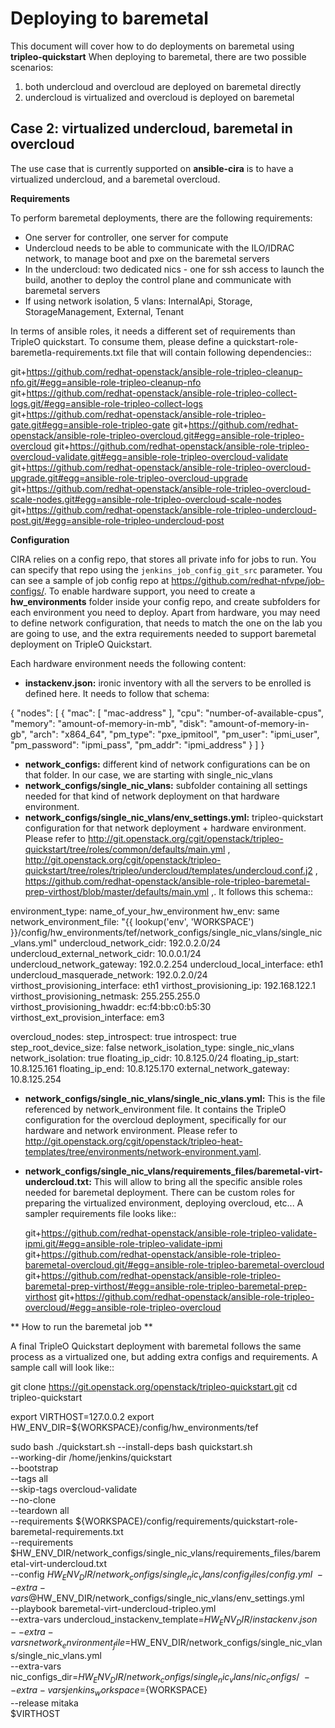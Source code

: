 Deploying to baremetal
====================

This document will cover how to do deployments on baremetal using **tripleo-quickstart**
When deploying to baremetal, there are two possible scenarios:

 1. both undercloud and overcloud are deployed on baremetal directly
 2. undercloud is virtualized and overcloud is deployed on baremetal

Case 2: virtualized undercloud, baremetal in overcloud
------------------------------------------------------------------------
The use case that is currently supported on **ansible-cira** is to have a virtualized undercloud, and a baremetal overcloud.

**Requirements**

To perform baremetal deployments, there are the following requirements:
 - One server for controller, one server for compute
 - Undercloud needs to be able to communicate with the ILO/IDRAC network, to manage boot and pxe on the baremetal servers
 - In the undercloud: two dedicated nics - one for ssh access to launch the build, another to deploy the control plane and communicate with baremetal servers
 - If using network isolation, 5 vlans: InternalApi, Storage, StorageManagement, External, Tenant

In terms of ansible roles, it needs a different set of requirements than TripleO quickstart. To consume them, please define
a quickstart-role-baremetla-requirements.txt file that will contain following dependencies::

git+https://github.com/redhat-openstack/ansible-role-tripleo-cleanup-nfo.git/#egg=ansible-role-tripleo-cleanup-nfo
git+https://github.com/redhat-openstack/ansible-role-tripleo-collect-logs.git/#egg=ansible-role-tripleo-collect-logs
git+https://github.com/redhat-openstack/ansible-role-tripleo-gate.git#egg=ansible-role-tripleo-gate
git+https://github.com/redhat-openstack/ansible-role-tripleo-overcloud.git#egg=ansible-role-tripleo-overcloud
git+https://github.com/redhat-openstack/ansible-role-tripleo-overcloud-validate.git#egg=ansible-role-tripleo-overcloud-validate
git+https://github.com/redhat-openstack/ansible-role-tripleo-overcloud-upgrade.git#egg=ansible-role-tripleo-overcloud-upgrade
git+https://github.com/redhat-openstack/ansible-role-tripleo-overcloud-scale-nodes.git#egg=ansible-role-tripleo-overcloud-scale-nodes
git+https://github.com/redhat-openstack/ansible-role-tripleo-undercloud-post.git/#egg=ansible-role-tripleo-undercloud-post

 
**Configuration**

CIRA relies on a config repo, that stores all private info for jobs to run. You can specify that repo using the ``jenkins_job_config_git_src`` parameter.
You can see a sample of job config repo at https://github.com/redhat-nfvpe/job-configs/. To enable hardware support, you need to create a
**hw_environments** folder inside your config repo, and create subfolders for each environment you need to deploy. Apart from hardware, you may need
to define network configuration, that needs to match the one on the lab you are going to use, and the extra requirements needed to support
baremetal deployment on TripleO Quickstart.

Each hardware environment needs the following content:

 - **instackenv.json:** ironic inventory with all the servers to be enrolled is defined here. It needs to follow that schema:

  {
    "nodes": [
      {
        "mac": [
          "mac-address"
        ],
        "cpu": "number-of-available-cpus",
        "memory": "amount-of-memory-in-mb",
        "disk": "amount-of-memory-in-gb",
        "arch": "x864_64",
        "pm_type": "pxe_ipmitool",
        "pm_user": "ipmi_user",
        "pm_password": "ipmi_pass",
        "pm_addr": "ipmi_address"
      }
    ]
  }

 - **network_configs:** different kind of network configurations can be on that folder. In our case, we are starting with single_nic_vlans
 - **network_configs/single_nic_vlans:** subfolder containing all settings needed for that kind of network deployment on that hardware environment.
 - **network_configs/single_nic_vlans/env_settings.yml:** tripleo-quickstart configuration for that network deployment + hardware environment. Please refer to
   http://git.openstack.org/cgit/openstack/tripleo-quickstart/tree/roles/common/defaults/main.yml ,
   http://git.openstack.org/cgit/openstack/tripleo-quickstart/tree/roles/tripleo/undercloud/templates/undercloud.conf.j2 ,
   https://github.com/redhat-openstack/ansible-role-tripleo-baremetal-prep-virthost/blob/master/defaults/main.yml ,. It follows this schema::

  environment_type: name_of_your_hw_environment
  hw_env: same
  network_environment_file: "{{ lookup('env', 'WORKSPACE') }}/config/hw_environments/tef/network_configs/single_nic_vlans/single_nic_vlans.yml"
  undercloud_network_cidr: 192.0.2.0/24
  undercloud_external_network_cidr: 10.0.0.1/24
  undercloud_network_gateway: 192.0.2.254
  undercloud_local_interface: eth1
  undercloud_masquerade_network: 192.0.2.0/24
  virthost_provisioning_interface: eth1
  virthost_provisioning_ip: 192.168.122.1
  virthost_provisioning_netmask: 255.255.255.0
  virthost_provisioning_hwaddr: ec:f4:bb:c0:b5:30
  virthost_ext_provision_interface: em3

  overcloud_nodes:
  step_introspect: true
  introspect: true
  step_root_device_size: false
  network_isolation_type: single_nic_vlans
  network_isolation: true
  floating_ip_cidr: 10.8.125.0/24
  floating_ip_start: 10.8.125.161
  floating_ip_end: 10.8.125.170
  external_network_gateway: 10.8.125.254

 - **network_configs/single_nic_vlans/single_nic_vlans.yml:** This is the file referenced by network_environment file. It contains the TripleO configuration for
  the overcloud deployment, specifically for our hardware and network environment. Please refer to 
  http://git.openstack.org/cgit/openstack/tripleo-heat-templates/tree/environments/network-environment.yaml.


 - **network_configs/single_nic_vlans/requirements_files/baremetal-virt-undercloud.txt:** This will allow to bring all the specific ansible roles needed for baremetal deployment.
   There can be custom roles for preparing the virtualized environment, deploying overcloud, etc... A sampler requirements file looks like::

   git+https://github.com/redhat-openstack/ansible-role-tripleo-validate-ipmi.git/#egg=ansible-role-tripleo-validate-ipmi
   git+https://github.com/redhat-openstack/ansible-role-tripleo-baremetal-overcloud.git/#egg=ansible-role-tripleo-baremetal-overcloud
   git+https://github.com/redhat-openstack/ansible-role-tripleo-baremetal-prep-virthost/#egg=ansible-role-tripleo-baremetal-prep-virthost
   git+https://github.com/redhat-openstack/ansible-role-tripleo-overcloud/#egg=ansible-role-tripleo-overcloud

** How to run the baremetal job **

A final TripleO Quickstart deployment with baremetal follows the same process as a virtualized one, but adding extra configs and
requirements. A sample call will look like::

git clone https://git.openstack.org/openstack/tripleo-quickstart.git
cd tripleo-quickstart

export VIRTHOST=127.0.0.2
export HW_ENV_DIR=${WORKSPACE}/config/hw_environments/tef

sudo bash ./quickstart.sh --install-deps
bash quickstart.sh \
--working-dir /home/jenkins/quickstart \
--bootstrap \
--tags all \
--skip-tags overcloud-validate \
--no-clone \
--teardown all \
--requirements ${WORKSPACE}/config/requirements/quickstart-role-baremetal-requirements.txt \
--requirements $HW_ENV_DIR/network_configs/single_nic_vlans/requirements_files/baremetal-virt-undercloud.txt \
--config $HW_ENV_DIR/network_configs/single_nic_vlans/config_files/config.yml \
--extra-vars @$HW_ENV_DIR/network_configs/single_nic_vlans/env_settings.yml \
--playbook baremetal-virt-undercloud-tripleo.yml \
--extra-vars undercloud_instackenv_template=$HW_ENV_DIR/instackenv.json \
--extra-vars network_environment_file=$HW_ENV_DIR/network_configs/single_nic_vlans/single_nic_vlans.yml \
--extra-vars nic_configs_dir=$HW_ENV_DIR/network_configs/single_nic_vlans/nic_configs/ \
--extra-vars jenkins_workspace=${WORKSPACE} \
--release mitaka \
$VIRTHOST
